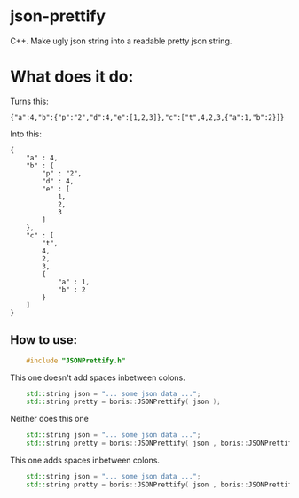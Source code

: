 # json-prettify
C++. Make ugly json string into a readable pretty json string.

# What does it do:

Turns this:
    
    {"a":4,"b":{"p":"2","d":4,"e":[1,2,3]},"c":["t",4,2,3,{"a":1,"b":2}]}
    
Into this:

    {
        "a" : 4,
        "b" : {
            "p" : "2",
            "d" : 4,
            "e" : [
                1,
                2,
                3
            ]
        },
        "c" : [
            "t",
            4,
            2,
            3,
            {
                "a" : 1,
                "b" : 2
            }
        ]
    }

## How to use:

```c++
    #include "JSONPrettify.h"
```
    
  This one doesn't add spaces inbetween colons.
  
```c++
    std::string json = "... some json data ...";
    std::string pretty = boris::JSONPrettify( json );
```
    
  Neither does this one
  
```c++
    std::string json = "... some json data ...";
    std::string pretty = boris::JSONPrettify( json , boris::JSONPrettify_specifics::Colons::TIGHT );
```
    
  This one adds spaces inbetween colons.
  
```c++
    std::string json = "... some json data ...";
    std::string pretty = boris::JSONPrettify( json , boris::JSONPrettify_specifics::Colons::SPACED );
```

